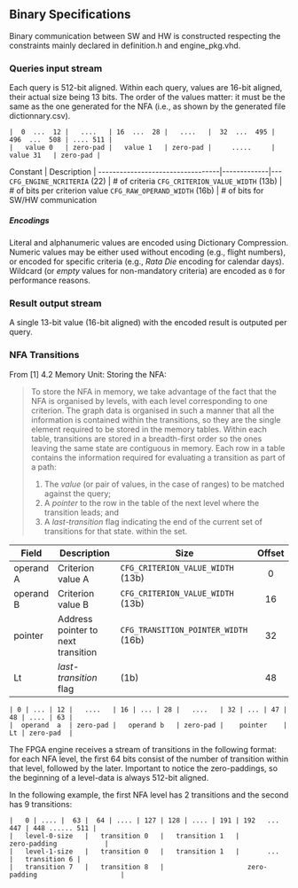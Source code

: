 ## Binary Specifications

Binary communication between SW and HW is constructed respecting the constraints mainly declared in definition.h and engine_pkg.vhd.

### Queries input stream

Each query is 512-bit aligned. Within each query, values are 16-bit aligned, their actual size being 13 bits. The order of the values matter: it must be the same as the one generated for the NFA (i.e., as shown by the generated file dictionnary.csv).
```
|  0  ...  12 |   ....   | 16  ...  28 |   ....   |  32  ...  495 | 496  ...  508 | .... 511 |
|   value 0   | zero-pad |   value 1   | zero-pad |     .....     |    value 31   | zero-pad |
```
Constant | Description | 
----------------------------------|-------------|---
`CFG_ENGINE_NCRITERIA` (22)       | # of criteria
`CFG_CRITERION_VALUE_WIDTH` (13b) | # of bits per criterion value
`CFG_RAW_OPERAND_WIDTH` (16b)     | # of bits for SW/HW communication

##### Encodings
Literal and alphanumeric values are encoded using Dictionary Compression. Numeric values may be either used without encoding (e.g., flight numbers), or encoded for specific criteria (e.g., *Rata Die* encoding for calendar days).
Wildcard (or *empty* values for non-mandatory criteria) are encoded as `0` for performance reasons.

### Result output stream
A single 13-bit value (16-bit aligned) with the encoded result is outputed per query.

### NFA Transitions

From [1] 4.2 Memory Unit: Storing the NFA:
> To store the NFA in memory, we take advantage of the fact that the NFA is organised by levels, with each level corresponding to one criterion. The graph data is organised in such a manner that all the information is contained within the transitions, so they are the single element required to be stored in the memory tables. Within each table, transitions are stored in a breadth-first order so the ones leaving the same state are contiguous in memory. Each row in a table contains the information required for evaluating a transition as part of a path: 
> 1. The *value* (or pair of values, in the case of ranges) to be matched against the query;
> 1. A *pointer* to the row in the table of the next level where the transition leads; and
> 1. A *last-transition* flag indicating the end of the current set of transitions for that state. 
within the set.

  Field   | Description                        | Size                                 | Offset
----------|------------------------------------|--------------------------------------|:------:
operand A | Criterion value A                  | `CFG_CRITERION_VALUE_WIDTH` (13b)    | 0
operand B | Criterion value B                  | `CFG_CRITERION_VALUE_WIDTH` (13b)    | 16
pointer   | Address pointer to next transition | `CFG_TRANSITION_POINTER_WIDTH` (16b) | 32
Lt        | *last-transition* flag             | (1b)                                 | 48

```
| 0 | ... | 12 |   ....   | 16 | ... | 28 |   ....   | 32 | ... | 47 | 48 | .... | 63 |
|  operand  a  | zero-pad |   operand b   | zero-pad |    pointer    | Lt | zero-pad  |
```
The FPGA engine receives a stream of transitions in the following format: for each NFA level, the first 64 bits consist of the number of transition within that level, followed by the later. Important to notice the zero-paddings, so the beginning of a level-data is always 512-bit aligned.

In the following example, the first NFA level has 2 transitions and the second has 9 transitions:
```
|   0 | .... |  63 |  64 | .... | 127 | 128 | .... | 191 | 192   ...    447 | 448 ...... 511 |
|   level-0-size   |   transition 0   |   transition 1   |           zero-padding            |
|   level-1-size   |   transition 0   |   transition 1   |       ...        |   transition 6 |
|   transition 7   |   transition 8   |                     zero-padding                     |
```